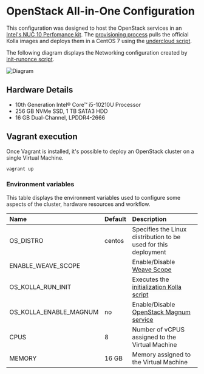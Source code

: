# OpenStack All-in-One Configuration

This configuration was designed to host the OpenStack services in an [Intel's
NUC 10 Perfomance kit][1]. The [provisioning process](../../install.sh) pulls
the official Kolla images and deploys them in a CentOS 7 using the [undercloud
script](../../undercloud.sh).

The following diagram displays the Networking configuration created by
[init-runonce script][2].

![Diagram](../../doc/img/skydive_aio.png)

## Hardware Details

* 10th Generation Intel® Core™ i5-10210U Processor
* 256 GB NVMe SSD, 1 TB SATA3 HDD
* 16 GB Dual-Channel, LPDDR4-2666

## Vagrant execution

Once Vagrant is installed, it's possible to deploy an OpenStack cluster on
a single Virtual Machine.

```bash
vagrant up
```

### Environment variables

This table displays the environment variables used to configure some aspects of
the cluster, hardware resources and workflow.

| Name                     | Default | Description                                                     |
|:-------------------------|:--------|:----------------------------------------------------------------|
| OS_DISTRO                | centos  | Specifies the Linux distribution to be used for this deployment |
| ENABLE_WEAVE_SCOPE       |         | Enable/Disable [Weave Scope][3]                                 |
| OS_KOLLA_RUN_INIT        |         | Executes the [initialization Kolla script][2]                   |
| OS_KOLLA_ENABLE_MAGNUM   | no      | Enable/Disable [OpenStack Magnum service][4]                    |
| CPUS                     | 8       | Number of vCPUS assigned to the Virtual Machine                 |
| MEMORY                   | 16 GB   | Memory assigned to the Virtual Machine                          |

[1]: https://ark.intel.com/content/www/us/en/ark/products/189239/intel-nuc-10-performance-kit-nuc10i5fnh.html
[2]: https://github.com/openstack/kolla-ansible/blob/10.0.0/tools/init-runonce
[3]: https://www.weave.works/oss/scope/
[4]: https://docs.openstack.org/magnum/latest/
